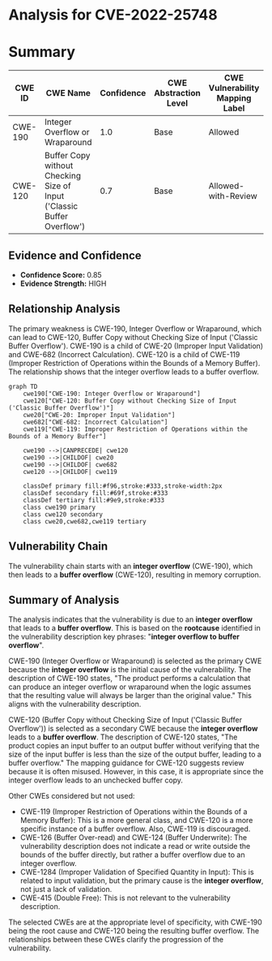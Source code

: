 # Analysis for CVE-2022-25748

# Summary
| CWE ID | CWE Name | Confidence | CWE Abstraction Level | CWE Vulnerability Mapping Label | CWE-Vulnerability Mapping Notes |
|---|---|---|---|---|---|
| CWE-190 | Integer Overflow or Wraparound | 1.0 | Base | Allowed | Primary CWE |
| CWE-120 | Buffer Copy without Checking Size of Input ('Classic Buffer Overflow') | 0.7 | Base | Allowed-with-Review | Secondary CWE |

## Evidence and Confidence

*   **Confidence Score:** 0.85
*   **Evidence Strength:** HIGH

## Relationship Analysis
The primary weakness is CWE-190, Integer Overflow or Wraparound, which can lead to CWE-120, Buffer Copy without Checking Size of Input ('Classic Buffer Overflow'). CWE-190 is a child of CWE-20 (Improper Input Validation) and CWE-682 (Incorrect Calculation). CWE-120 is a child of CWE-119 (Improper Restriction of Operations within the Bounds of a Memory Buffer). The relationship shows that the integer overflow leads to a buffer overflow.

```mermaid
graph TD
    cwe190["CWE-190: Integer Overflow or Wraparound"]
    cwe120["CWE-120: Buffer Copy without Checking Size of Input ('Classic Buffer Overflow')"]
    cwe20["CWE-20: Improper Input Validation"]
    cwe682["CWE-682: Incorrect Calculation"]
    cwe119["CWE-119: Improper Restriction of Operations within the Bounds of a Memory Buffer"]
    
    cwe190 -->|CANPRECEDE| cwe120
    cwe190 -->|CHILDOF| cwe20
    cwe190 -->|CHILDOF| cwe682
    cwe120 -->|CHILDOF| cwe119
    
    classDef primary fill:#f96,stroke:#333,stroke-width:2px
    classDef secondary fill:#69f,stroke:#333
    classDef tertiary fill:#9e9,stroke:#333
    class cwe190 primary
    class cwe120 secondary
    class cwe20,cwe682,cwe119 tertiary
```

## Vulnerability Chain
The vulnerability chain starts with an **integer overflow** (CWE-190), which then leads to a **buffer overflow** (CWE-120), resulting in memory corruption.

## Summary of Analysis
The analysis indicates that the vulnerability is due to an **integer overflow** that leads to a **buffer overflow**. This is based on the **rootcause** identified in the vulnerability description key phrases: "**integer overflow to buffer overflow**".

CWE-190 (Integer Overflow or Wraparound) is selected as the primary CWE because the **integer overflow** is the initial cause of the vulnerability. The description of CWE-190 states, "The product performs a calculation that can produce an integer overflow or wraparound when the logic assumes that the resulting value will always be larger than the original value." This aligns with the vulnerability description.

CWE-120 (Buffer Copy without Checking Size of Input ('Classic Buffer Overflow')) is selected as a secondary CWE because the **integer overflow** leads to a **buffer overflow**. The description of CWE-120 states, "The product copies an input buffer to an output buffer without verifying that the size of the input buffer is less than the size of the output buffer, leading to a buffer overflow." The mapping guidance for CWE-120 suggests review because it is often misused. However, in this case, it is appropriate since the integer overflow leads to an unchecked buffer copy.

Other CWEs considered but not used:

*   CWE-119 (Improper Restriction of Operations within the Bounds of a Memory Buffer): This is a more general class, and CWE-120 is a more specific instance of a buffer overflow. Also, CWE-119 is discouraged.
*   CWE-126 (Buffer Over-read) and CWE-124 (Buffer Underwrite): The vulnerability description does not indicate a read or write outside the bounds of the buffer directly, but rather a buffer overflow due to an integer overflow.
*   CWE-1284 (Improper Validation of Specified Quantity in Input): This is related to input validation, but the primary cause is the **integer overflow**, not just a lack of validation.
*   CWE-415 (Double Free): This is not relevant to the vulnerability description.

The selected CWEs are at the appropriate level of specificity, with CWE-190 being the root cause and CWE-120 being the resulting buffer overflow. The relationships between these CWEs clarify the progression of the vulnerability.